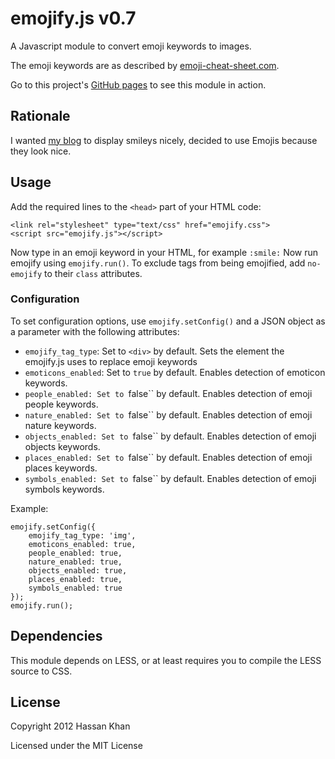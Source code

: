 emojify.js v0.7
==========

A Javascript module to convert emoji keywords to images.

The emoji keywords are as described by [emoji-cheat-sheet.com](http://www.emoji-cheat-sheet.com).

Go to this project's [GitHub pages](http://hassankhan.github.com/emojify.js) to see this module in action.


## Rationale
I wanted [my blog](http://hassankhan.me) to display smileys nicely, decided to use Emojis because they look nice.


## Usage
Add the required lines to the ``<head>`` part of your HTML code:

    <link rel="stylesheet" type="text/css" href="emojify.css">
    <script src="emojify.js"></script>

Now type in an emoji keyword in your HTML, for example ``:smile:``
Now run emojify using ``emojify.run()``.
To exclude tags from being emojified, add ``no-emojify`` to their ``class`` attributes.

### Configuration
To set configuration options, use ``emojify.setConfig()`` and a JSON object as a parameter with the following attributes:
* ``emojify_tag_type``: Set to ``<div>`` by default. Sets the element the emojify.js uses to replace emoji keywords
* ``emoticons_enabled``: Set to ``true`` by default. Enables detection of emoticon keywords.
* ``people_enabled: Set to ``false`` by default. Enables detection of emoji people keywords.
* ``nature_enabled: Set to ``false`` by default. Enables detection of emoji nature keywords.
* ``objects_enabled: Set to ``false`` by default. Enables detection of emoji objects keywords.
* ``places_enabled: Set to ``false`` by default. Enables detection of emoji places keywords.
* ``symbols_enabled: Set to ``false`` by default. Enables detection of emoji symbols keywords.

Example:

    emojify.setConfig({
        emojify_tag_type: 'img',
        emoticons_enabled: true,
        people_enabled: true,
        nature_enabled: true,
        objects_enabled: true,
        places_enabled: true,
        symbols_enabled: true
    });
    emojify.run();

## Dependencies
This module depends on LESS, or at least requires you to compile the LESS source to CSS.


## License
Copyright 2012 Hassan Khan

Licensed under the MIT License
